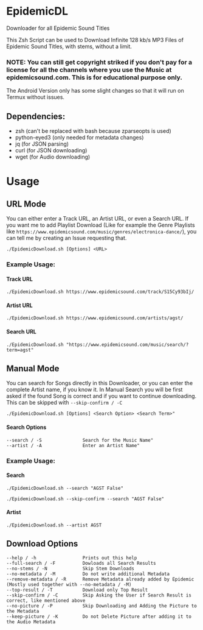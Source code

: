# EpidemicDL
Downloader for all Epidemic Sound Titles

This Zsh Script can be used to Download Infinite 128 kb/s MP3 Files of Epidemic Sound Titles, with stems, without a limit.
### NOTE: You can still get copyright striked if you don't pay for a license  for all the channels where you use the Music at epidemicsound.com. This is for educational purpose only.

The Android Version only has some slight changes so that it will run on Termux without issues.

## Dependencies:
- zsh (can't be replaced with bash because zparseopts is used)
- python-eyed3 (only needed for metadata changes)
- jq (for JSON parsing)
- curl (for JSON downloading)
- wget (for Audio downloading)

# Usage
## URL Mode

You can either enter a Track URL, an Artist URL, or even a Search URL.
If you want me to add Playlist Download (Like for example the Genre Playlists like ```https://www.epidemicsound.com/music/genres/electronica-dance/```), you can tell me by creating an Issue requesting that.
```
./EpidemicDownload.sh [Options] <URL>
```

### Example Usage:
#### Track URL
```
./EpidemicDownload.sh https://www.epidemicsound.com/track/S15Cy93bIj/
```

#### Artist URL
```
./EpidemicDownload.sh https://www.epidemicsound.com/artists/agst/
```

#### Search URL
```
./EpidemicDownload.sh "https://www.epidemicsound.com/music/search/?term=agst"
```

## Manual Mode

You can search for Songs directly in this Downloader, or you can enter the complete Artist name, if you know it.
In Manual Search you will be first asked if the found Song is correct and if you want to continue downloading. This can be skipped with ```--skip-confirm / -C```

```
./EpidemicDownload.sh [Options] <Search Option> <Search Term>"
```
#### Search Options
```
--search / -S               Search for the Music Name"
--artist / -A               Enter an Artist Name"
```

### Example Usage:
#### Search
```
./EpidemicDownload.sh --search "AGST False"
```
```
./EpidemicDownload.sh --skip-confirm --search "AGST False"
```

#### Artist
```
./EpidemicDownload.sh --artist AGST
```

## Download Options
```
--help / -h                 Prints out this help
--full-search / -F          Dowloads all Search Results
--no-stems / -N             Skip Stem Downloads
--no-metadata / -M          Do not write additional Metadata
--remove-metadata / -R      Remove Metadata already added by Epidemic (Mostly used together with --no-metadata / -M)
--top-result / -T           Download only Top Result
--skip-confirm / -C         Skip Asking the User if Search Result is correct, like mentioned above
--no-picture / -P           Skip Downloading and Adding the Picture to the Metadata
--keep-picture / -K         Do not Delete Picture after adding it to the Audio Metadata
```